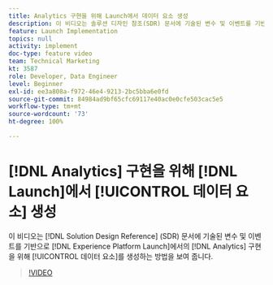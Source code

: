 ```yaml
---
title: Analytics 구현을 위해 Launch에서 데이터 요소 생성
description: 이 비디오는 솔루션 디자인 참조(SDR) 문서에 기술된 변수 및 이벤트를 기반으로 Launch에서의 Analytics 구현을 위해 데이터 요소를 생성하는 방법을 보여 줍니다.
feature: Launch Implementation
topics: null
activity: implement
doc-type: feature video
team: Technical Marketing
kt: 3587
role: Developer, Data Engineer
level: Beginner
exl-id: ee3a808a-f972-46e4-9213-2bc5bba6e0fd
source-git-commit: 84984ad9bf65cfc69117e40ac0e0cfe503cac5e5
workflow-type: tm+mt
source-wordcount: '73'
ht-degree: 100%

---
```


# [!DNL Analytics] 구현을 위해 [!DNL Launch]에서 [!UICONTROL 데이터 요소] 생성

이 비디오는 [!DNL Solution Design Reference] (SDR) 문서에 기술된 변수 및 이벤트를 기반으로 [!DNL Experience Platform Launch]에서의 [!DNL Analytics] 구현을 위해 [!UICONTROL 데이터 요소]를 생성하는 방법을 보여 줍니다.

>[!VIDEO](https://video.tv.adobe.com/v/28760/?quality=12&learn=on)
